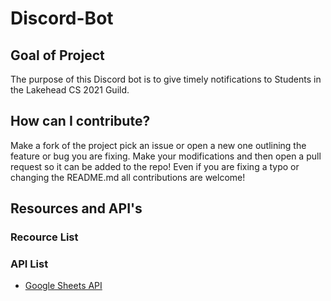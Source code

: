 # Discord-Bot




<section>
  <h2>
Goal of Project
  </h1>
  <p>
        The purpose of this Discord bot is to give timely notifications to Students in the Lakehead CS 2021 Guild.
  </p>
  </section>

<section>
  <h2>
    How can I contribute?
  </h2>
  <p>
          Make a fork of the project pick an issue or open a new one outlining the feature or bug you are fixing. Make your modifications and then open a pull request so it can be added to the repo! Even if you are fixing a typo or changing the README.md all contributions are welcome!
    </p>

</section>

<section>
  <h2>Resources and API's</h2>
  
  <h3>Recource List</h3>
  <ul>
  </ul>
  
  <h3>API List</h3>
  <ul>
    <li><a href="https://developers.google.com/sheets/api/quickstart/python">Google Sheets API</a></li>
  </ul>
</section>
